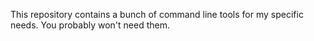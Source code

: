 This repository contains a bunch of command line tools for my specific needs. You probably won't
need them.
